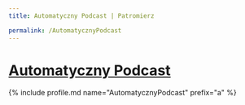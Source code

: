 ```yaml
---
title: Automatyczny Podcast | Patromierz

permalink: /AutomatycznyPodcast
---
```


# [Automatyczny Podcast](https://patronite.pl/AutomatycznyPodcast)

{% include profile.md name="AutomatycznyPodcast" prefix="a" %}

